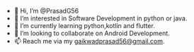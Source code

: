 - 👋 Hi, I’m @PrasadG56
- 👀 I’m interested in Software Development in python or java.
- 🌱 I’m currently learning python,kotlin and flutter.
- 💞️ I’m looking to collaborate on Android Development.
- 📫 Reach me via my gaikwadprasad56@gmail.com.

<!---
PrasadG56/PrasadG56 is a ✨ special ✨ repository because its `README.md` (this file) appears on your GitHub profile.
You can click the Preview link to take a look at your changes.
--->
